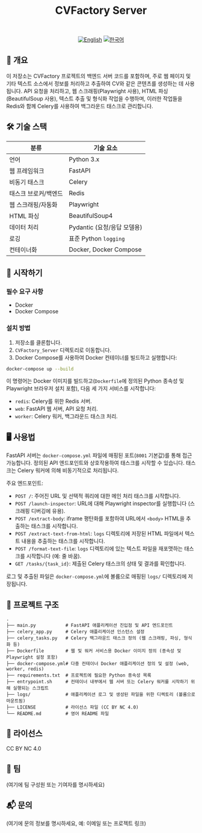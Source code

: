 <div align="center">
  <!-- 여기에 프로젝트 로고 이미지를 넣어주세요 -->
  <h1>CVFactory Server</h1>
  <br>
  
  [![English](https://img.shields.io/badge/language-English-blue.svg)](README.md) [![한국어](https://img.shields.io/badge/language-한국어-red.svg)](README_ko.md)
</div>

## 📖 개요

이 저장소는 CVFactory 프로젝트의 백엔드 서버 코드를 포함하며, 주로 웹 페이지 및 기타 텍스트 소스에서 정보를 처리하고 추출하여 CV와 같은 콘텐츠를 생성하는 데 사용됩니다. API 요청을 처리하고, 웹 스크래핑(Playwright 사용), HTML 파싱(BeautifulSoup 사용), 텍스트 추출 및 형식화 작업을 수행하며, 이러한 작업들을 Redis와 함께 Celery를 사용하여 백그라운드 태스크로 관리합니다.

## 🛠 기술 스택

| 분류 | 기술 요소 |
|----------|--------------|
| 언어 | Python 3.x |
| 웹 프레임워크 | FastAPI |
| 비동기 태스크 | Celery |
| 태스크 브로커/백엔드 | Redis |
| 웹 스크래핑/자동화 | Playwright |
| HTML 파싱 | BeautifulSoup4 |
| 데이터 처리 | Pydantic (요청/응답 모델용) |
| 로깅 | 표준 Python `logging` |
| 컨테이너화 | Docker, Docker Compose |

## 🚀 시작하기

### 필수 요구 사항

- Docker
- Docker Compose

### 설치 방법

1. 저장소를 클론합니다.
2. `CVFactory_Server` 디렉토리로 이동합니다.
3. Docker Compose를 사용하여 Docker 컨테이너를 빌드하고 실행합니다:

```bash
docker-compose up --build
```

이 명령어는 Docker 이미지를 빌드하고(`Dockerfile`에 정의된 Python 종속성 및 Playwright 브라우저 설치 포함), 다음 세 가지 서비스를 시작합니다:
- `redis`: Celery를 위한 Redis 서버.
- `web`: FastAPI 웹 서버, API 요청 처리.
- `worker`: Celery 워커, 백그라운드 태스크 처리.

## 🖥 사용법

FastAPI 서버는 `docker-compose.yml` 파일에 매핑된 포트(`8001` 기본값)를 통해 접근 가능합니다. 정의된 API 엔드포인트와 상호작용하여 태스크를 시작할 수 있습니다. 태스크는 Celery 워커에 의해 비동기적으로 처리됩니다.

주요 엔드포인트:
- `POST /`: 주어진 URL 및 선택적 쿼리에 대한 메인 처리 태스크를 시작합니다.
- `POST /launch-inspector`: URL에 대해 Playwright inspector를 실행합니다 (스크래핑 디버깅에 유용).
- `POST /extract-body`: iframe 평탄화를 포함하여 URL에서 `<body>` HTML을 추출하는 태스크를 시작합니다.
- `POST /extract-text-from-html`: `logs` 디렉토리에 저장된 HTML 파일에서 텍스트 내용을 추출하는 태스크를 시작합니다.
- `POST /format-text-file`: `logs` 디렉토리에 있는 텍스트 파일을 재포맷하는 태스크를 시작합니다 (예: 줄 바꿈).
- `GET /tasks/{task_id}`: 제출된 Celery 태스크의 상태 및 결과를 확인합니다.

로그 및 추출된 파일은 `docker-compose.yml`에 볼륨으로 매핑된 `logs/` 디렉토리에 저장됩니다.

## 📁 프로젝트 구조

```
.
├── main.py           # FastAPI 애플리케이션 진입점 및 API 엔드포인트
├── celery_app.py     # Celery 애플리케이션 인스턴스 설정
├── celery_tasks.py   # Celery 백그라운드 태스크 정의 (웹 스크래핑, 파싱, 형식화 등)
├── Dockerfile        # 웹 및 워커 서비스용 Docker 이미지 정의 (종속성 및 Playwright 설정 포함)
├── docker-compose.yml# 다중 컨테이너 Docker 애플리케이션 정의 및 설정 (web, worker, redis)
├── requirements.txt  # 프로젝트에 필요한 Python 종속성 목록
├── entrypoint.sh     # 컨테이너 내부에서 웹 서버 또는 Celery 워커를 시작하기 위해 실행되는 스크립트
├── logs/             # 애플리케이션 로그 및 생성된 파일을 위한 디렉토리 (볼륨으로 마운트됨)
├── LICENSE           # 라이선스 파일 (CC BY NC 4.0)
└── README.md         # 영어 README 파일
```

## 📄 라이선스

CC BY NC 4.0

## 🤝 팀

(여기에 팀 구성원 또는 기여자를 명시하세요)

## 📬 문의

(여기에 문의 정보를 명시하세요, 예: 이메일 또는 프로젝트 링크) 